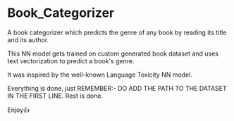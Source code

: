 # Book_Categorizer
A book categorizer which predicts the genre of any book by reading its title and its author.

This NN model gets trained on custom generated book dataset and uses text vectorization to predict a book's genre.

It was inspired by the well-known Language Toxicity NN model.

Everything is done, just REMEMBER:- DO ADD THE PATH TO THE DATASET IN THE FIRST LINE. Rest is done.

Enjoy👍
